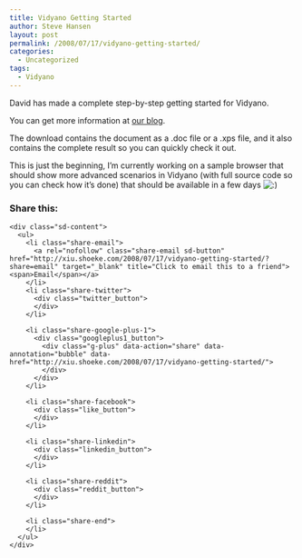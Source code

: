 ```yaml
---
title: Vidyano Getting Started
author: Steve Hansen
layout: post
permalink: /2008/07/17/vidyano-getting-started/
categories:
  - Uncategorized
tags:
  - Vidyano
---
```

David has made a complete step-by-step getting started for Vidyano.

You can get more information at [our blog][1].

The download contains the document as a .doc file or a .xps file, and it also contains the complete result so you can quickly check it out.

This is just the beginning, I&#8217;m currently working on a sample browser that should show more advanced scenarios in Vidyano (with full source code so you can check how it&#8217;s done) that should be available in a few days <img src="http://i2.wp.com/xiu.shoeke.com/wp-includes/images/smilies/icon_smile.gif?w=625" alt=":)" class="wp-smiley" data-recalc-dims="1" /> 

<div class="sharedaddy sd-sharing-enabled">
  <div class="robots-nocontent sd-block sd-social sd-social-official sd-sharing">
    <h3 class="sd-title">
      Share this:
    </h3>
    
    <div class="sd-content">
      <ul>
        <li class="share-email">
          <a rel="nofollow" class="share-email sd-button" href="http://xiu.shoeke.com/2008/07/17/vidyano-getting-started/?share=email" target="_blank" title="Click to email this to a friend"><span>Email</span></a>
        </li>
        <li class="share-twitter">
          <div class="twitter_button">
          </div>
        </li>
        
        <li class="share-google-plus-1">
          <div class="googleplus1_button">
            <div class="g-plus" data-action="share" data-annotation="bubble" data-href="http://xiu.shoeke.com/2008/07/17/vidyano-getting-started/">
            </div>
          </div>
        </li>
        
        <li class="share-facebook">
          <div class="like_button">
          </div>
        </li>
        
        <li class="share-linkedin">
          <div class="linkedin_button">
          </div>
        </li>
        
        <li class="share-reddit">
          <div class="reddit_button">
          </div>
        </li>
        
        <li class="share-end">
        </li>
      </ul>
    </div>
  </div>
</div>

 [1]: http://www.vidyano.com/blog/post/2008/07/16/Getting-Started.aspx